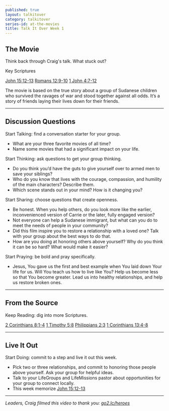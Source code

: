 ```yaml
---
published: true
layout: talkitover
category: talkitover
series-id: at-the-movies
title: Talk It Over Week 1
---
```


## The Movie
<p class="lead">Think back through Craig's talk. What stuck out?</p> 

Key Scriptures

[John 15:12-13](https://www.bible.com/bible/111/joh.15.12-13.niv) [Romans 12:9-10](https://www.bible.com/bible/111/rom.12.9-10.niv) [1 John 4:7-12](https://www.bible.com/bible/111/1jo.4.7-12.niv)

The movie is based on the true story about a group of Sudanese children who survived the ravages of war and stood together against all odds. It’s a story of friends laying their lives down for their friends.

* * *

## Discussion Questions
<p class="lead">Start Talking: find a conversation starter for your group.</p> 

* What are your three favorite movies of all time?
* Name some movies that had a significant impact on your life.

<p class="lead">Start Thinking: ask questions to get your group thinking.</p> 

* Do you think you’d have the guts to give yourself over to armed men to save your siblings?
* Who do you know that lives with the courage, compassion, and humility of the main characters? Describe them.
* Which scene stands out in your mind? How is it changing you?
 
<p class="lead">Start Sharing: choose questions that create openness.</p> 

* Be honest. When you help others, do you look more like the earlier, inconvenienced version of Carrie or the later, fully engaged version?
* Not everyone can help a Sudanese immigrant, but what can you do to meet the needs of people in your community?
* Did this film inspire you to restore a relationship with a loved one? Talk with your group about the best ways to do that.
* How are you doing at honoring others above yourself? Why do you think it can be so hard? What would make it easier?

<p class="lead">Start Praying: be bold and pray specifically.</p> 

* Jesus, You gave us the first and best example when You laid down Your life for us. Will You teach us how to live like You? Help us become less so that You become greater. Lead us into healthy relationships, and help us restore broken ones.

* * *

## From the Source
<p class="lead">Keep Reading: dig into more Scriptures.</p>

[2 Corinthians 8:1-4](https://www.bible.com/bible/111/2co.8.1-4.niv) [1 Timothy 5:8](https://www.bible.com/bible/111/1ti.5.8.niv) [Philippians 2:3](https://www.bible.com/bible/111/php.2.3.niv) [1 Corinthians 13:4-8](https://www.bible.com/bible/111/1co.13.4-8.niv)

* * *

## Live It Out
<p class="lead">Start Doing: commit to a step and live it out this week.</p>

* Pick two or three relationships, and commit to honoring those people above yourself. Ask your group for helpful ideas.
* Talk to your LifeGroups and LifeMissions pastor about opportunities for your group to connect locally.
* This week memorize [John 15:12-13](https://www.bible.com/bible/111/joh.15.12-13.niv)

* * *

_Leaders, Craig filmed this video to thank you: [go2.lc/heroes](http://leaders.lifechurch.tv/you-are-the-heroes/)_
